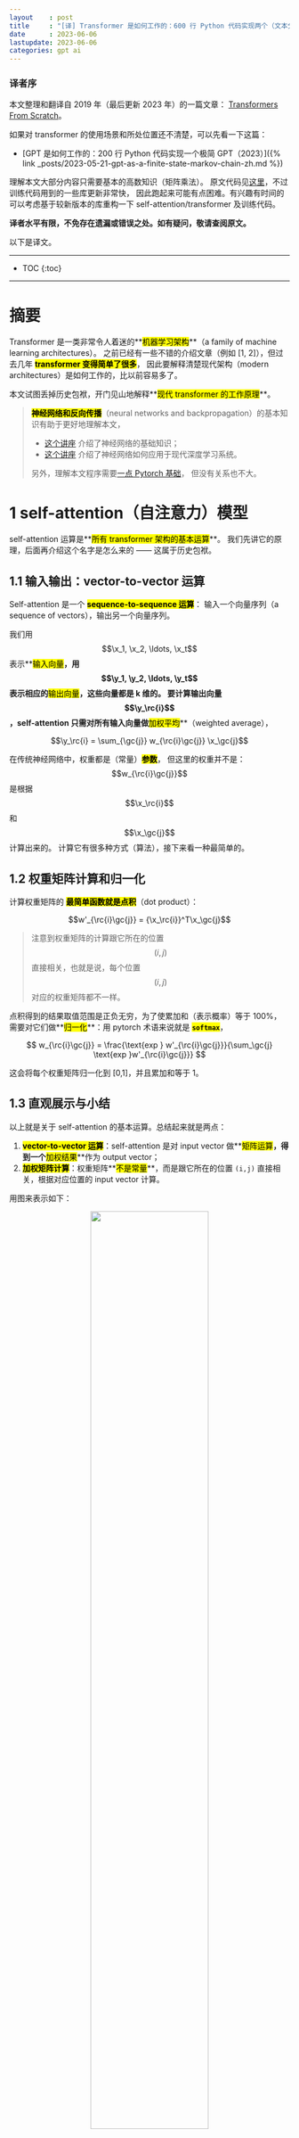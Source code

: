 ```yaml
---
layout    : post
title     : "[译] Transformer 是如何工作的：600 行 Python 代码实现两个（文本分类+文本生成）Transformer（2019）"
date      : 2023-06-06
lastupdate: 2023-06-06
categories: gpt ai
---
```


### 译者序

本文整理和翻译自 2019 年（最后更新 2023 年）的一篇文章：
[Transformers From Scratch](https://peterbloem.nl/blog/transformers)。

如果对 transformer 的使用场景和所处位置还不清楚，可以先看一下这篇：

* [GPT 是如何工作的：200 行 Python 代码实现一个极简 GPT（2023）]({% link _posts/2023-05-21-gpt-as-a-finite-state-markov-chain-zh.md %})

理解本文大部分内容只需要基本的高数知识（矩阵乘法）。
原文代码见[这里](https://github.com/pbloem/former)，不过训练代码用到的一些库更新非常快，
因此跑起来可能有点困难。有兴趣有时间的可以考虑基于较新版本的库重构一下
self-attention/transformer 及训练代码。

**译者水平有限，不免存在遗漏或错误之处。如有疑问，敬请查阅原文。**

以下是译文。

----

* TOC
{:toc}

----

<script type="text/x-mathjax-config">
  	MathJax.Hub.Config({
    	extensions: ["tex2jax.js"],
    	jax: ["input/TeX", "output/HTML-CSS"],
    	tex2jax: {
      		inlineMath: [ ['$','$'], ["\\(","\\)"] ],
      		displayMath: [ ['$$','$$'], ["\\[","\\]"] ],
    		processEscapes: true
	    },
		"HTML-CSS": {
			availableFonts: [], preferredFont: null,
			webFont: "Neo-Euler",
			mtextFontInherit: true
		},
		TeX: {
			extensions: ["color.js"],
			Macros: {
				lgc: ["{\\color{my-light-green} #1}", 1],
				gc: ["{\\color{my-green} #1}", 1],
				lrc: ["{\\color{my-light-red} #1}", 1],
				rc: ["{\\color{my-red} #1}", 1],
				lbc: ["{\\color{my-light-blue} #1}", 1],
				bc: ["{\\color{my-blue} #1}", 1],
				kc: ["{\\color{my-gray} #1}", 1],
				loc: ["{\\color{my-light-orange} #1}", 1],
				oc: ["{\\color{my-orange} #1}", 1],

				a: ["\\mathbf a"],
				A: ["\\mathbf A"],
				b: ["\\mathbf b"],
				B: ["\\mathbf B"],
				c: ["\\mathbf c"],
				C: ["\\mathbf C"],
				d: ["\\mathbf d"],
				D: ["\\mathbf D"],
				E: ["\\mathbf E"],
				I: ["\\mathbf I"],
				L: ["\\mathbf L"],
				m: ["\\mathbf m"],
				M: ["\\mathbf M"],
				r: ["\\mathbf r"],
				s: ["\\mathbf s"],
				t: ["\\mathbf t"],
				S: ["\\mathbf S"],
				x: ["\\mathbf x"],
				z: ["\\mathbf z"],
				v: ["\\mathbf v"],
				y: ["\\mathbf y"],
				k: ["\\mathbf k"],
				bp: ["\\mathbf p"],
				P: ["\\mathbf P"],
				q: ["\\mathbf q"],
				Q: ["\\mathbf Q"],
				r: ["\\mathbf r"],
				R: ["\\mathbf R"],
				Sig: ["\\mathbf \\Sigma"],
				t: ["\\mathbf t"],
				T: ["\\mathbf T"],
				e: ["\\mathbf e"],
				X: ["\\mathbf X"],
				u: ["\\mathbf u"],
				U: ["\\mathbf U"],
				v: ["\\mathbf v"],
				V: ["\\mathbf V"],
				w: ["\\mathbf w"],
				W: ["\\mathbf W"],
				Y: ["\\mathbf Y"],
				z: ["\\mathbf z"],
				Z: ["\\mathbf Z"],
				p: ["\\,\\text{.}"],
				tab: ["\\hspace{0.7cm}"],

				sp: ["^{\\small\\prime}"],


				mR: ["{\\mathbb R}"],
				mC: ["{\\mathbb C}"],
				mN: ["{\\mathbb N}"],
				mZ: ["{\\mathbb Z}"],

				deg: ["{^\\circ}"],


				argmin: ["\\underset{#1}{\\text{argmin}}", 1],
				argmax: ["\\underset{#1}{\\text{argmax}}", 1],

				co: ["\\;\\text{cos}"],
				si: ["\\;\\text{sin}"]
			}
		}
  	});

  	MathJax.Hub.Register.StartupHook("TeX color Ready", function() {
     	MathJax.Extension["TeX/color"].colors["my-green"] = '#677d00';
     	MathJax.Extension["TeX/color"].colors["my-light-green"] = '#acd373';
     	MathJax.Extension["TeX/color"].colors["my-red"] = '#b13e26';
     	MathJax.Extension["TeX/color"].colors["my-light-red"] = '#d38473';
     	MathJax.Extension["TeX/color"].colors["my-blue"] = '#306693';
       	MathJax.Extension["TeX/color"].colors["my-light-blue"] = '#73a7d3';
       	MathJax.Extension["TeX/color"].colors["my-gray"] = '#999';
       	MathJax.Extension["TeX/color"].colors["my-orange"] = '#E69500';
       	MathJax.Extension["TeX/color"].colors["my-light-orange"] = '#FFC353';


	});
</script>

<script type="text/javascript"
  src="https://cdnjs.cloudflare.com/ajax/libs/mathjax/2.7.5/MathJax.js">
</script>

# 摘要

Transformer 是一类非常令人着迷的**<mark>机器学习架构</mark>**（a family of machine learning architectures）。
之前已经有一些不错的介绍文章（例如 [1, 2]），但过去几年 **<mark>transformer 变得简单了很多</mark>**，
因此要解释清楚现代架构（modern architectures）是如何工作的，比以前容易多了。

本文试图丢掉历史包袱，开门见山地解释**<mark>现代 transformer 的工作原理</mark>**。

> **<mark>神经网络和反向传播</mark>**（neural networks and backpropagation）的基本知识有助于更好地理解本文，
>
> * [这个讲座](https://mlvu.github.io/lecture06/) 介绍了神经网络的基础知识；
> * [这个讲座](https://mlvu.github.io/lecture07/) 介绍了神经网络如何应用于现代深度学习系统。
>
> 另外，理解本文程序需要[一点 Pytorch 基础](https://pytorch.org/tutorials/beginner/deep_learning_60min_blitz.html)，
> 但没有关系也不大。

# 1 self-attention（自注意力）模型

self-attention 运算是**<mark>所有 transformer 架构的基本运算</mark>**。
我们先讲它的原理，后面再介绍这个名字是怎么来的 —— 这属于历史包袱。

## 1.1 输入输出：vector-to-vector 运算

Self-attention 是一个 **<mark>sequence-to-sequence 运算</mark>**：
输入一个向量序列（a sequence of vectors），输出另一个向量序列。

我们用
$$\x_1, \x_2, \ldots, \x_t$$ 表示**<mark>输入向量</mark>**，用
$$\y_1, \y_2, \ldots, \y_t$$ 表示相应的**<mark>输出向量</mark>**，这些向量都是 k 维的。
要计算输出向量 $$\y_\rc{i}$$ ，self-attention 只需对所有输入向量做**<mark>加权平均</mark>**（weighted average），

$$\y_\rc{i} = \sum_{\gc{j}} w_{\rc{i}\gc{j}} \x_\gc{j}$$

在传统神经网络中，权重都是（常量）**<mark>参数</mark>**，
但这里的权重并不是：$$w_{\rc{i}\gc{j}}$$ 是根据 $$\x_\rc{i}$$ 和 $$\x_\gc{j}$$ 计算出来的。
计算它有很多种方式（算法），接下来看一种最简单的。

## 1.2 权重矩阵计算和归一化

计算权重矩阵的 **<mark>最简单函数就是点积</mark>**（dot product）：

$$w'_{\rc{i}\gc{j}} = {\x_\rc{i}}^T\x_\gc{j}$$

> 注意到权重矩阵的计算跟它所在的位置 $$(i,j)$$ 直接相关，也就是说，每个位置 $$(i,j)$$ 对应的权重矩阵都不一样。

点积得到的结果取值范围是正负无穷，为了使累加和（表示概率）等于 100%，
需要对它们做**<mark>归一化</mark>**：用 pytorch 术语来说就是 **<mark><code>softmax</code></mark>**，

$$
w_{\rc{i}\gc{j}} = \frac{\text{exp } w'_{\rc{i}\gc{j}}}{\sum_\gc{j} \text{exp }w'_{\rc{i}\gc{j}}}
$$

这会将每个权重矩阵归一化到 [0,1]，并且累加和等于 1。

## 1.3 直观展示与小结

以上就是关于 self-attention 的基本运算。总结起来就是两点：

1. **<mark>vector-to-vector 运算</mark>**：self-attention 是对 input vector 做**<mark>矩阵运算</mark>**，得到一个**<mark>加权结果</mark>**作为 output vector；
2. **<mark>加权矩阵计算</mark>**：权重矩阵**<mark>不是常量</mark>**，而是跟它所在的位置 `(i,j)` 直接相关，根据对应位置的 input vector 计算。

用图来表示如下：

<p align="center"><img src="/assets/img/transformers-from-scratch/self-attention.png" width="65%" height="65%"></p>
<p align="center">self-attention 基本运算</p>

* output vector 中的每个元素 $$y_j$$ 都是对 **<mark>input vector 中所有元素</mark>**的加权和；
* 对于 $$y_j$$，加权矩阵由 input 元素 $$x_j$$ 与每个 input 元素计算得到；

要构建一个完整的 transformer 还需要一点其他东西，但**<mark>最核心的运算就是以上这两个了</mark>**。
更重要的是，

* 这是整个架构中，唯一在 **<mark>input & output vector 之间</mark>** 所做的运算；
* Transformer 架构中的其他运算都是**<mark>单纯对 input vector 做运算</mark>**。

# 2 self-attention 为什么有效？以电影推荐为例

上面看到 self-attention 模型非常简单，本质上就一个加权平均公式，那为什么这个加权平均机制的效果这么好呢？
为了直观解释这个问题，我们看个具体例子 —— 电影推荐 —— 假设你经营着一家电影租赁公司，
想向用户推荐他们可能会喜欢的电影。接下来看看基于传统方式和 transformer 方式分别是怎么做的。

## 2.1 传统推荐系统：特性向量`点积`用户偏好

步骤很简单：

1. 人工设计一些**<mark>电影特征</mark>**，比如浪漫指数、动作指数，
2. 人工设计一些**<mark>用户特征</mark>**，例如他们喜欢浪漫电影或动作片的可能性；

有了这两个维度的数据（特征向量）之后，**<mark>对二者做点积</mark>**（dot product），
得到的就是电影属性与用户喜欢程度之间的**<mark>匹配程度</mark>**，用得分表示，

<p align="center"><img src="/assets/img/transformers-from-scratch/movie-dot-product.png" width="65%" height="65%"></p>
<p align="center"><mark>电影推荐</mark>：电影特征向量（浪漫、动作、喜剧）与用户特性向量（喜欢浪漫、动作、喜剧的程度）做点积运算</p>

关于计算结果（得分）：

* 如果**<mark>特征的符号相同</mark>**，例如“浪漫电影 && 用户喜欢浪漫电影”，
  或者“不是浪漫电影 && 用户不喜欢浪漫电影”，得到的**<mark>点积就是正数</mark>**；反之就是负数；
* **<mark>特征值的大小</mark>**决定该特征**<mark>对总分的贡献大小</mark>**：
  一部电影可能有点浪漫，但不是很明显，或者用户可能只是不喜欢浪漫，但也没到讨厌的程度。

这种推荐模型的好处是简单直接，很容易上手；缺点是规模大了很难搞，
因为对几百万部电影打标的成本非常高，精确标记用户喜欢或不喜欢什么也几乎是不可能的。

## 2.2 基于 self-attention 的推荐系统

接下来看基于 self-attention 的推荐系统是怎么设计的。

### 2.2.1 电影特征和用户特征作为模型参数，匹配已知的用户偏好

也是两步：

1. **<mark>电影特征和用户特征</mark>**不再直接做点积运算，而是作为**<mark>模型的参数</mark>**（parameters of the model）；
2. 收集少量的**<mark>用户偏好作为目标</mark>**，然后通过**<mark>优化用户特征和电影特征</mark>**（模型参数），
  使二者的**<mark>点积匹配已知的用户喜好</mark>**。

这就是 self-attention 的基本原理。注意，
尽管我们**<mark>没有告诉模型某个特征意味着什么</mark>**（表示什么），
但实践证明，训练之后的特征确实反映了关于电影内容的合理语义。

<p align="center"><img src="/assets/img/transformers-from-scratch/movie-features.png" width="55%" height="55%"></p>
<p align="center">从一个基本的 matrix factorization 模型学习到的前两个特征。
模型<mark>只用到了“哪些用户喜欢哪些电影”</mark>信息，而<mark>没有用到任何电影内容信息</mark>。
横轴：从流俗到高雅；纵轴：从小众到主流。信息来自 [4]。</p>

> 这些已经足够说明 dot product 是如何表示对象和它们的关系的。
> 更多关于推荐系统的内容，可移步 [mlvu.github.io/lecture12](https://mlvu.github.io/lecture12)。

### 2.2.2 嵌入层：对输入进行处理

假设我们有一串单词作为输入，原理上只要将其作为 input vector 送到 self-attention 模型。
但实际上我们需要对这个 input vector 做一下预处理（下一节会解释为什么），生成一个中间表示，
这就是序列建模中的**<mark>嵌入层</mark>**。
具体来说，会**<mark>为每个单词</mark>** $$\bc{t}$$ **<mark>分配一个嵌入向量</mark>**（embedding vector）
$$\v_\bc{t}$$（我们后面将学习到这个值）。

嵌入层将 input vector：

$$\bc{\text{the}}, \bc{\text{cat}}, \bc{\text{walks}}, \bc{\text{on}}, \bc{\text{the}}, \bc{\text{street}}$$

转换为 **<mark>embedding vector</mark>**：

$$
\v_\bc{\text{the}}, \v_\bc{\text{cat}}, \v_\bc{\text{walks}}, \v_\bc{\text{on}}, \v_\bc{\text{the}}, \v_\bc{\text{street}}
$$

将这个 embedding vectors **<mark>输入 self-attention</mark>** 层，得到的就是 output vector：

$$
\y_\bc{\text{the}}, \y_\bc{\text{cat}}, \y_\bc{\text{walks}}, \y_\bc{\text{on}}, \y_\bc{\text{the}}, \y_\bc{\text{street}}
$$

其中 $$\y_\bc{\text{cat}}$$
是所有嵌入向量的加权和（weighted sum），由它们与 $$\v_\bc{\text{cat}}$$ 的（归一化）点积加权。

### 2.2.3 直观解释

由于我们正在**<mark>学习（learning）</mark>** $$\v_\bc{t}$$ 的值是什么，两个词的“相关”程度完全由任务决定。

* 在大多数情况下，**<mark>定冠词 "the"</mark>** 与句子中其他单词表示什么意思（the interpretation of the other words）关系不大；
  因此我们最终得到的嵌入层 $$\v_\bc{\text{the}}$$ 与所有其他单词的点积可能**<mark>很小或为负数</mark>**；
* 另一方面，要解释这句话中 "walks" 的意思，弄清楚谁在走路是非常有用的。这很可能由名词表达，
  因此对于像 cat 这样的名词和像 walks 这样的动词，我们可能最终学习到的 $$\v_\bc{\text{cat}}$$ and $$\v_\bc{\text{walks}}$$ 点积是个**<mark>较大的正数</mark>**。

这就是 self-attention 背后的基本直觉：

1. **<mark>点积表示</mark>**输入序列中两个向量的**<mark>相关程度</mark>**，“相关”由学习任务（learning task）定义，
2. **<mark>输出向量</mark>**是整个输入序列的**<mark>加权和，权重由这些点积决定</mark>**。

### 2.2.4 self-attention 特殊属性

在继续之前，有些特殊属性需要提及一下，因为不同于在一般的 sequence-to-sequence 运算：

1. **<mark>到目前为止，我们的 self-attention 模型还没有参数</mark>**（
    虽然下文中，我们还是会为 self-attention 添加几个参数）。

    换句话说，基本的 self-attention 实际上做什么完全取决于**<mark>生成输入序列的上游机制</mark>**。
    例如嵌入层这种机制会驱动着 self-attention 学习基于点积的表示（representations with particular dot products）。

2.  self-attention **<mark>将输入当做一个集合（set）而不是序列（sequence）</mark>**。

    如果我们对输入序列进行重排（permute），输出序列除了也跟着重排，其他方面将完全相同，
    也就是说 self-attention 是**<mark>排列等变</mark>**的（permutation  equivariant）。
    后面会看到，构建完整的 transformer 时，我们还是会引入一些东西来保持输入的顺序信息，
    但要明白 **<mark>self-attention 本身是不关心输入的顺序属性的</mark>**（sequential nature）。

# 3. 实现一个基本的 self-attention

> What I cannot create, I do not understand. —— Feynman.
>
> 纸上得来终觉浅，绝知此事要躬行 —— 陆游《冬夜读书示子聿》

接下来我们基于 pytorch 实现前面介绍的最基础 self-attention 模型。

## 3.1 输入的表示：tensor

我们面临的第一个问题是**<mark>如何用矩阵乘法表示 self-attention</mark>**：
按照定义，直接遍历所有 input vectors 来计算 weight 和 output 就行，
但显然这种方式效率太低；改进的方式就是用 pytorch 的 tensor 来表示，
这是一个**<mark>多维矩阵</mark>**数据结构：

> A **<mark><code>torch.Tensor</code></mark>** is a multi-dimensional matrix containing elements of a single data type.
>
> [pytorch.org/docs/stable/tensors.html](https://pytorch.org/docs/stable/tensors.html)

* 输入 $$\X$$ 由 $$t$$ 个 k-维 vector 组成的序列，
* 引入一个 minibatch dimension $$b$$，

就得到了一个三维矩阵 $$(b, t, k)$$，这就是一个 tensor。

## 3.2 计算权重矩阵：输入矩阵 * 转置矩阵

接下来计算加权矩阵，它表示的是 **<mark>input vector 之间的相关性</mark>**，
因此用输入矩阵 $$\X$$ 乘以它的转置矩阵（transpose），用 pytorch 库来计算非常方便。

```python
import torch
import torch.nn.functional as F

# 假设我们有一些 tensor x 作为输入，它是 (b, t, k) 维矩阵
x = ...

# torch.bmm() 是批量矩阵乘法（batched matrix multiplication）函数，对一批矩阵执行乘法操作
raw_weights = torch.bmm(x, x.transpose(1, 2))
```

然后对权重矩阵进行正值化和归一化，以使得一个 row 内所有权重加起来为 1，

```python
weights = F.softmax(raw_weights, dim=2)
```

## 3.3 计算输出

有了权重矩阵，计算输出就非常简单了：只需要将输入 $$\X$$ 和权重矩阵相乘即可，一行代码搞定：

```python
y = torch.bmm(weights, x)
```

输出矩阵 $$\Y$$ 就是 size `(b, t, k)` 的 tensor，每一行都是对 $$\X$$ 的行的加权。

这就是 **<mark>最基础的 self-attention 模型</mark>**的实现：
**<mark>两次矩阵乘法和一次归一化</mark>**（softmax）。

## 3.4 现代 transformer 对 self-attention 的扩展

现代 transformer 中实际使用的 self-attention 依赖于三个额外技巧。

### 3.4.1 引入控制参数（for queries, keys and values）

对于位置 $$i$$ 处的 input vector $$\x_\rc{i}$$，它在 self-attention 中会被使用三次，
根据角色的不同分别称为 queries、keys、values（查询、键和值，后面再解释这些名称的来源），

1. **<mark><code>query</code></mark>**：与其他所有 input vector 联合计算 $$i$$ 位置的 output vector $$\y_\rc{i}$$ 所需的权重；
2. **<mark><code>key</code></mark>**：与 query 类似，与其他所有 input vector 联合计算
  $$j$$ 位置的 output vector $$\y_\gc{j}$$ 所需的权重，这里 $$j \neq i$$；
3. **<mark><code>value</code></mark>**：在计算每个 output vector 时，作为输入值参与**<mark>加权求和</mark>**。

在我们目前的基本 self-attention 中，**<mark>每个 input vector 必须承担所有三个角色</mark>**。
换句话说，对原始 input vector 应用线性变换，我们就能够为每个角色衍生（derive）出一个新向量，这可以简化 self-attention。
具体来说，引入三个 $$k \times k$$ 权重矩阵 $$\W_q$$, $$\W_k$$, $$\W_v$$（来自 **<mark>query/key/value 首字母</mark>**）
对每个输入 $$x_\rc{i}$$ 计算三个线性变换，

$$
\begin{align*}
\q_\rc{i} &= \W_q\x_\rc{i} &
\k_\rc{i} &= \W_k\x_\rc{i} &
\v_\rc{i} &= \W_v\x_\rc{i}
\end{align*}
$$

那么 $$(i,j)$$ 位置处的权重矩阵就可以表示为：

$$w'_{\rc{i}\gc{j}} = {\q_\rc{i}}^T\k_\gc{j}$$

做归一化处理，

$$w_{\rc{i}\gc{j}} = \text{softmax}(w'_{\rc{i}\gc{j}})$$

最后，output vector 中位置 $$j$$ 处的值为：

$$\y_\rc{i} = \sum_\gc{j} w_{\rc{i}\gc{j}} \v_\gc{j}$$

这就给 self-attention layer 引入了几个**<mark>可控制的参数</mark>**（controllable parameters, $$\W_q$$, $$\W_k$$, $$\W_v$$），
对同一份输入应用不同的线性变换，就可以得到不同角色所需的值，如下图所示，

<p align="center"><img src="/assets/img/transformers-from-scratch/key-query-value.png" width="55%" height="55%"></p>
<p align="center">self-attention key/query/value transformation 的直观解释</p>

### 3.4.2 对点积做缩放处理（scaling the dot product）

softmax 函数对非常大的输入值敏感。这些 input 会梯度消失，学习变慢甚至完全停止。
由于点积的平均值随着嵌入维度 $$k$$ 的增加而增大，因此点积送到 softmax 之前进行缩放有助于缓解这个问题。

原来执行 softmax 之前的权重矩阵：

$$w'_{\rc{i}\gc{j}} = {\q_\rc{i}}^T\k_\gc{j}$$

现在：

{% raw %}
$$
w'_{\rc{i}\gc{j}} = \frac{{\q_\rc{i}}^T\k_\gc{j}} {\sqrt{k}}
$$
{% endraw %}

> Why $$\sqrt{k}$$? Imagine a vector in $${\mathbb R^k}$$ with values all $$c$$. Its Euclidean length is $$\sqrt{k}c$$. Therefore, we are dividing out the amount by which the increase in dimension increases the length of the average vectors

### 3.4.3 引入 multi-head attention

最后，需要考虑到，同一个单词随着相邻单词们的不同表示的意思也可能不同。例如下面这个句子：

<p align="center">mary,gave,roses,to,susan</p>

我们看到 "gave" 这个词与句子的不同部分有不同的关系：

* "mary" 表示谁在 "gave"，
* "roses" 表示 "gave" 的是什么，
* "susan" 表示接受者是谁。

#### 需求：输出中嵌入更多信息

在我们的**<mark>基本 self-attention 中，所有这些信息是混合在一起的</mark>**：
输入 $\x_\bc{\text{mary}}$ 和 $\x_\bc{\text{susan}}$ 可以不同程度地影响输出 $\y_\bc{\text{gave}}$ ，这取决于它们与 $\x_\bc{\text{gave}}$ 的点积。

但是，如果我们想以其他方式影响输出，这种模型就不行了。
例如，如果 "roses" 的给予方和接受方信息都出现在 $\y_\bc{\text{gave}}$ ，但位于不同部分。
也就是说，**<mark>基本的 self-attention 欠缺了很多灵活性</mark>**。

> This leaves aside how we figure out who gave the roses. We can do that based
> on prior knowledge about Mary and Susan, encoded in the embeddings. We can
> also look at the order of the words, but we'll look at how to achieve that
> later.

#### 解决方式：引入多个 self-attention（multi-head）

要实现这个目的，就需要让我们的模型有**<mark>更强的辨识力</mark>**，一种做法就是
**<mark>组合多个 self-attention</mark>**（用 $$\bc{r}$$ 索引），
每个对应不同的 query/key/value 参数矩阵 $$\W_q^\bc{r}$$, $$\W_k^\bc{r}$$,$$\W_v^\bc{r}$$，
这些就称为 **<mark>attention heads</mark>**（注意力头）。

对于 input $$\x_\rc{i}$$，每个 attention head 产生不同的 output vector $$\y_\rc{i}^\bc{r}$$（一部分输出）。
最后再将这些部分输出连接起来，**<mark>通过线性变换来降维</mark>**回 $$k$$。

#### 提升 multi-head self-attention 效率：query/key/value 降维

理解 multi-head self-attention 最简单的方法是把它看作**<mark>多个并行的 self-attention 机制</mark>**，
每个都有自己的键、值和查询转换。

Multi-head self-attention 的缺点是慢，对于 $$R$$ 头，**<mark>慢</mark>** $$R$$ 倍。
不过有办法优化：我们可以实现这样的 multi-head self-attention，它既能利用多个 self-attention 提升辨识力，
又与 single-head self-attention 基本一样快。要实现这个目的，每个 head 需要**<mark>对 query/key/value 降维</mark>**。
如果输入向量有 $k=256$ 维，我们的模型有 $h=4$ 个 attention head，则降维操作包括：

* 将输入向量乘以一个 **<mark><code>256×64</code></mark>** 矩阵，这会将 input vector **<mark>从 256 维降到 64 维</mark>**；
* 对于每个 head 需要执行 3 次降维：分别针对 query/key/value 的计算。

我们甚至只用三次 **<mark><code>k×k</code></mark>** 矩阵乘法就能实现 multi-head 功能，
唯一需要的额外操作是将生成的 output vector 重新按块排序：

<p align="center"><img src="/assets/img/transformers-from-scratch/kqv-computation.png" width="35%" height="35%"></p>
<p align="center">
To compute multi-head attention efficiently, we combine the computation of the projections down to a lower dimensional representation and the computations of the keys, queries and values into three $k \times k$ matrices.
</p>

#### 完整工作流

下图展示了的整个 multi-head self-attention 过程：

<p align="center"><img src="/assets/img/transformers-from-scratch/multi-head.png" width="65%" height="65%"></p>
<p align="center">4-head self-attention 的直观解释。对输入进行降维，针对 key/value/query 分别进行矩阵运算来实现。</p>

从左到右分为 5 列：

1. 原始 256-维 input vector；
2. 输入降维：将 input vector 乘以 256x64 矩阵，降维到 64 维；

    注意：对每个 input vector 需要分别针对 query/key/value 降维，总共是 3 遍；

3. 将降维后的 input 分别输入多个并行的 self-attention；
4. 计算得到多个降维之后的 output vector；
5. 对低维度 output vectors 进行拼接，重新回到与 input vectors 一样的维度。

## 3.5 multi-head vs. single-head 模型参数数量对比

参数指的是在将 input vector 变成 output vector 过程中用到的那些系数（权重矩阵）。

我们假设输入的是 k-维 input vectors，接下来分别看下 multi-head 和 single-head
的参数数量。

### 3.5.1 single-head

* 权重矩阵 $$w_{\rc{i}\gc{j}}$$，其中 $$i,j \in [0,k]$$；
* 3 个平面：query/key/value；

因此**<mark>总参数数量</mark>**是 $3k^2$。

### 3.5.2 multi-head

假设有 4 个 head，即 $$h=4$$，

* 每个 head 对应一个 self-attention，每个 self-attention 3 个平面（query/key/value），因此总共 **<mark><code>3h</code></mark>** 个平面；
* 每个平面的权重矩阵 $$w_{\rc{i}\gc{j}}$$，其中 $$i \in [0,k], j \in [0,k/h]$$；

因此总的参数个数：$3hk\frac{k}{h} = 3k^2$，**<mark>与 single-head self-attention 的参数数量相同</mark>**。

<p align="center"><img src="/assets/img/transformers-from-scratch/multi-head.png" width="65%" height="65%"></p>
<p align="center">4-head self-attention 的直观解释。对输入进行降维，针对 key/value/query 分别进行矩阵运算来实现。</p>

> 唯一的区别是 multi-head self-attention 最后拼接 output vector 时多了一个矩阵 $W_o$。与 single-head 相比，这增加了 $k^2$ 个参数。
> 在大多数 Transformer 中，每次 self-attention 之后会紧跟着一个前馈层（feed-forward layer），因此这可能不是绝对必要的。
> 但我还未见过能否把 $W_o$ 去掉的严肃讨论。

## 4.4 self-attention 主要代码实现

接下来将我们的 self-attention 实现为一个 python 模块，方便复用：

```python
import torch
from torch import nn
import torch.nn.functional as F

class SelfAttention(nn.Module):
    def __init__(self, k, heads=4, mask=False):
    super().__init__()

    assert k % heads == 0 # input vector size 必须是 heads 的整数倍
    self.k, self.heads = k, heads
```

然后，初始化几个 `k*k` 的线性变换矩阵，
`nn.Linear(bias=False)` 能实现这个效果，并做了适当的初始化：

```python
    # Compute the queries, keys and values for all heads
    self.tokeys    = nn.Linear(k, k, bias=False)
    self.toqueries = nn.Linear(k, k, bias=False)
    self.tovalues  = nn.Linear(k, k, bias=False)

	# This will be applied after the multi-head self-attention operation.
    self.unifyheads = nn.Linear(k, k)
```

接下来就可以实现了 self-attention 的计算了，在模型中对应的是 **<mark><code>forward()</code></mark>** 函数。

```python
def forward(self, x):
    b, t, k = x.size()
    h = self.heads

    # 首先，为所有 heads 计算 query/key/value，得到的是完整嵌入维度的 k*k 矩阵
    queries = self.toqueries(x)
    keys    = self.tokeys(x)
    values  = self.tovalues(x)

    # 接下来将 queries/keys/values 切块（降维），分别送到不同的 head
    s = k // h
    keys    = keys.view(b, t, h, s)
    queries = queries.view(b, t, h, s)
    values  = values.view(b, t, h, s)
```

这对 tensors 进行了简单 reshape，现在 tensors 增加了一个 head 维度。
对于每个 input vector，可以理解为将这个 **<mark><code>k*1</code></mark>** 矩阵变成了一个 **<mark><code>h * k//h</code></mark>** 矩阵，

<p align="center"><img src="/assets/img/transformers-from-scratch/reshape.png" width="50%" height="50%"></p>
<p align="center"></p>

接下来计算点积。每个 head 的点积运算都是一样的，因为我们将 heads fold 到 batch dimention。
这样我们就可以使用 `torch.bmm()`，而
keys, queries and values 可以看做是 batch，只是 batch size 稍大了一点。

由于 head 和 batch dimension 没有挨着，因此我们在 reshape 之前需要转置。
这个操作开销很大，但似乎无法避免：

```python
    # - fold heads into the batch dimension
    keys = keys.transpose(1, 2).contiguous().view(b * h, t, s)
    queries = queries.transpose(1, 2).contiguous().view(b * h, t, s)
    values = values.transpose(1, 2).contiguous().view(b * h, t, s)
```

> You can avoid these calls to `contiguous()` by using `reshape()` instead of
> `view()` but I prefer to make it explicit when we are copying a tensor, and
> when we are just viewing it. See
> <a href="https://github.com/mlvu/worksheets/blob/master/Worksheet%205%2C%20Pytorch.ipynb">this notebook</a> for an explanation of the difference.

跟之前一样，点积可以用单个矩阵乘法实现，但现在是 queries 乘以 keys，

```python
    # Get dot product of queries and keys, and scale
    dot = torch.bmm(queries, keys.transpose(1, 2)) # -- dot has size (b*h, t, t) containing raw weights
    dot = dot / (k ** (1/2))                       # scale the dot product
    dot = F.softmax(dot, dim=2)                    # normalize, dot now contains row-wise normalized weights
```

然后用得到的权重再和 values 做点积，得到的就是每个 attention head 的输出：

```python
    out = torch.bmm(dot, values).view(b, h, t, s) # apply the self attention to the values
```

为了将每个 head 的输出重新串联起来得到 k-维的最终输出，我们需要再次转置，然后将转置后的矩阵送到
`unifyheads` layer 做最好的维度变换：

```python
    # swap h, t back, unify heads
    out = out.transpose(1, 2).contiguous().view(b, t, s * h)

    return self.unifyheads(out)
```

至此，一个 multi-head, scaled dot-product self attention 模型就实现好了。

> The implementation can be made more concise using <a href="https://rockt.github.io/2018/04/30/einsum">einsum notation</a> (see an example <a href="https://github.com/pbloem/former/issues/4">here</a>).

# 4 基于 multi-head self-attention 实现 transformers

## 4.1 Transformer 定义

transformer 不仅仅是一个 self-attention layer，还是一种**<mark>架构</mark>**（architecture）。
如何精确地判断一个东西是或者不是 transformer 还不是很明确，本文采用如下的定义：

> 任何设计用来**<mark>处理一组连接的单元</mark>**（例如序列中的 token 或图像中的像素），
> 如果**<mark>单元之间的唯一交互方式是 self-attention</mark>**，那这样的架构就称为 transformer。

与其他机制（如卷积）一样，可以基于 self-attention 层构建成更大的网络。但在此之前，
我们需要将 self-attention 重构为一个可以复用的 block。

## 4.2 Transformer block

构建基本的 transformer 有几种略微不同的方式，但大多数结构都大致如下：

<p align="center"><img src="/assets/img/transformers-from-scratch/transformer-block.png" width="65%" height="65%"></p>

各块依次执行：

1. self-attention 层；
2. 归一化层；
3. **<mark>前馈层</mark>**（feed forward layer），每个 MLP（multi-layer perceptron）分别与每个 input 做运算；
4. 另一个层归一化。

两次归一化之前都会添加残差连接（residual connections）。

各组件的顺序并不是只能这样，重要的是

1. 将 self-attention 与局部前馈相结合（combine self-attention with a local feedforward），
2. 添加归一化和残差连接。

归一化和残差连接是常规技巧，用于使深度神经网络的训练更快、更准确。 层归一化仅应用于嵌入维度（layer normalization is applied over the embedding dimension only）。

实现：

```python
class TransformerBlock(nn.Module):
  def __init__(self, k, heads):
    super().__init__()

    self.attention = SelfAttention(k, heads=heads)

    self.norm1 = nn.LayerNorm(k)
    self.norm2 = nn.LayerNorm(k)

    self.ff = nn.Sequential(
      nn.Linear(k, 4 * k),
      nn.ReLU(),
      nn.Linear(4 * k, k))

  def forward(self, x):
    attended = self.attention(x)
    x = self.norm1(attended + x)

    fedforward = self.ff(x)
    return self.norm2(fedforward + x)
```

这里我们选择了让 feed forward 隐藏层比 input/output 大 4 倍，这个倍数的选择是随意的，
更小的倍数可能也能工作，并且占用内存更少，但最小不能小于 input/output layer 大小。

## 4.3 文本分类（text classification）transformer

我们能构建的最简单 transformer 叫 **<mark>sequence classifier</mark>**（顺序分类器）。
我们用 **<mark>IMDb</mark>**（Internet Movie Database）sentiment classification 数据集：

* 数据内容是影评，
* token 化成了单词序列，
* 分类标签是 `positive` 和 `negative`（对电影的正面/负面评价）

**<mark>架构的核心部分非常简单，就是一长串 transformer block</mark>**。所需做的事情：

* 如何将 input sequence feed 给这个长链，
* 如何对最终 output sequence 进行变换，得到单个分类结果。

### 4.3.1 输出：单个分类结果

从 sequence-to-sequence layers 构建 sequence classifier 的最常见方法是
对最终输出序列做 global average pooling，并将结果映射到 softmaxed class vector。

<p align="center"><img src="/assets/img/transformers-from-scratch/classifier.png" width="65%" height="65%"></p>
<p align="center">
Overview of a simple sequence classification transformer. The output sequence is <span class="bc">averaged</span> to produce a single vector representing the whole sequence. This vector is projected down to a vector with one element per class and softmaxed to produce probabilities.
</p>

### 4.3.2 输入：词序敏感（using the positions）

前面已经讨论了**<mark>嵌入层的原理</mark>**，接下来我们将用它来表示单词。

正如前面已经提到的，我们正在**<mark>堆叠</mark>**（stacking）**<mark>排列等变层</mark>**（permutation equivariant layers），
最终的 global average pooling 是排列不变的（permutation *in*variant），
因此**<mark>整个网络也是排列不变的</mark>**。用白话来说，
**<mark>即使我们打乱句子中的单词顺序</mark>**，无论我们学到什么权重，**<mark>都会得到完全相同的分类结果</mark>**。
显然，我们希望这个先进的语言模型至少对词序具有一定的敏感性，因此我们需要解决这个问题。

解决方案很简单：创建一个与 input 等长的向量记录当前句子中单词的位置，并将其添加到 word embedding 中。
具体到实现上，有两种选择。

#### 位置嵌入（position embeddings）

像嵌入文字一样嵌入位置。就像创建嵌入向量$$\v_\bc{\text{cat}}$$ 和 $$\v_\bc{\text{susan}}$$ 一样，
我们创建嵌入向量$$\v_\bc{\text{12}}$$ 和 $$\v_\bc{\text{25}}$$。

缺点是在训练期间必须看到每个不同长度的序列，否则相关的位置嵌入得不到训练。
优点是效果还不错，而且很容易实现。

#### 位置编码（position encodings）

位置编码与位置嵌入的工作方式类似，但不学习位置向量，而只是选择一些函数

$$f: {\mathbb N} \to {\mathbb R}^k$$

将位置映射到实值向量，并让网络弄清楚如何解释这些编码。

好处是，对于精心选择的函数，网络能够处理比训练期间看到的序列更长的序列（在它们上表现应该不会太好，但至少我们可以 check）。
缺点是编码函数的选择是一个复杂的超参数（a complicated hyperparameter），实现起来有点复杂。

### 4.3.3 基于 Pytorch 实现

简单起见，本文使用位置嵌入（position embeddings）来记录 input 顺序。

以下就是我们的 text classification transformer 的完整实现：

```python
class Transformer(nn.Module):
    def __init__(self, k, heads, depth, seq_length, num_tokens, num_classes):
        super().__init__()

        self.num_tokens = num_tokens
        self.token_emb = nn.Embedding(num_tokens, k)
        self.pos_emb = nn.Embedding(seq_length, k)

        # The sequence of transformer blocks that does all the heavy lifting
        tblocks = []
        for i in range(depth):
            tblocks.append(TransformerBlock(k=k, heads=heads))
        self.tblocks = nn.Sequential(*tblocks)

        # Maps the final output sequence to class logits
        self.toprobs = nn.Linear(k, num_classes)

    def forward(self, x):
        """
        :param x: A (b, t) tensor of integer values representing words (in some predetermined vocabulary).
        :return: A (b, c) tensor of log-probabilities over the classes (where c is the nr. of classes).
        """
        # generate token embeddings
        tokens = self.token_emb(x)
        b, t, k = tokens.size()

        # generate position embeddings
        positions = torch.arange(t)
        positions = self.pos_emb(positions)[None, :, :].expand(b, t, k)

        x = tokens + positions
        x = self.tblocks(x)

        # Average-pool over the t dimension and project to class
        # probabilities
        x = self.toprobs(x.mean(dim=1))
        return F.log_softmax(x, dim=1)
```

在深度为 6 ，最大序列长度为 512 时，这个 transformer 取得了 85% 的准确度，与 RNN 模型的结果相当，但训练速度快得多。
要看到这个 transformer 真正接近人类的性能，就需要在更多数据上训练更深的模型。后文将详细介绍怎么做。

## 4.4 文本生成（text generation）transformer

接下来尝试一下自回归模型（*autoregressive* model）：
我们将训练一个字符级别（*character* level）的 transformer 来预测序列中的下一个字符。

### 4.4.1 自回归模型和掩码

训练方式很简单（并且在 transformer 出现之前就已经[存在](http://karpathy.github.io/2015/05/21/rnn-effectiveness/)很久了）。
我们给 sequence-to-sequence 模型一个序列作为输入，然后要求它预测序列中下一个位置的字符。
换句话说，目标输出是向左移动一个字符的相同序列：

<p align="center"><img src="/assets/img/transformers-from-scratch/generator.png" width="65%" height="65%"></p>
<p align="center"> </p>

* 如果是 RNN 模型，那这就是我们所需做的所有事情，因为它们无法 look forward into the input sequence:
  output $$i$$ 只依赖 inputs $$0$$ to $$i$$。
* 而对于 transformer，output 取决于整个 input sequence，因此预测下一个单词就简单很多了，只需要从 input 中挑选。

要将 self-attention 用作自回归模型，需要确保它**<mark>不能 look forward input 序列</mark>**。
在 softmax 之前对点积矩阵应用一个**<mark>掩码</mark>**，禁用矩阵对角线之上的所有元素，
就能帮我们实现这一目的。

<p align="center"><img src="/assets/img/transformers-from-scratch/masked-attention.png" width="65%" height="65%"></p>
<p align="center">对 self-attention 进行 masking 操作，确保 input sequence 中只有当前位置之前的 input elements 能参与计算。
注意图中的乘法符号其实有一点点误导性：我们实际上是将右上角的元素设置为负无穷大 $-\infty$ </p>

由于我们希望这些元素在 softmax 之后全是 0，因此将它们设置为 $-\infty$。相应的代码：

```python
dot = torch.bmm(queries, keys.transpose(1, 2))

indices = torch.triu_indices(t, t, offset=1)
dot[:, indices[0], indices[1]] = float('-inf')

dot = F.softmax(dot, dim=2)
```

这样修改 self-attention 模块之后，模型就不能再 look forward input sequence 了。

### 4.4.2 训练：基于维基百科数据集 `enwik8`

我们在标准 **<mark><code>enwik8</code></mark>** 数据集（取自 Hutter <a href="http://prize.hutter1.net/">Hutter prize</a>）
上进行训练，该数据集包含 108 个维基百科文本（包括标记）中的字符。在训练期间，我们通过从数据中随机抽取子序列来生成批次。

我们使用由 12 个 transformer block 和 256 个嵌入维度组成的 transformer，对长度为 256 的序列进行训练。
在 RTX 2080Ti（大约 170K 个大小为 32 的批次）上训练了大约 24 小时后，
我们让模型从 256 个字符的种子开始生成：对于每个字符，输入它前面的 256 个字符，
然后预测下一个字符。 我们从<a href="https://towardsdatascience.com/how-to-sample-from-language-models-682bceb97277">temperature</a>
为 0.5 的那个开始采样，然后移动到下一个字符。

输出如下所示：

> <span style="color: blue;">1228X Human & Rousseau.
> Because many of his stories were originally published in long-forgotten magazines and
>  journals, there are a number of [[anthology|anthologies]] by different collators each containing a different selection. His original books ha</span>ve been considered an
>  anthologie in the [[Middle Ages]], and were likely to be one of the most common in the
>  [[Indian Ocean]] in the [[1st century]]. As a result of his death, the Bible was
>  recognised as a counter-attack by the [[Gospel of Matthew]] (1177-1133), and the
>  [[Saxony|Saxons]] of the [[Isle of Matthew]] (1100-1138), the third was a topic of the
>  [[Saxony|Saxon]] throne, and the [[Roman Empire|Roman]] troops of [[Antiochia]]
>  (1145-1148). The [[Roman Empire|Romans]] resigned in [[1148]] and [[1148]] began to
>  collapse. The [[Saxony|Saxons]] of the [[Battle of Valasander]] reported the y

### 4.4.3 文本生成结果分析

对于上面的输出，应该注意到，

1. 输出的文本中正确使用了维基百科链接标签语法，链接内的文本准确表达了链接主题。
2. 生成的内容也与主题大致一致：生成的文本以圣经和罗马帝国为主题，在不同的地方使用不同的相关术语。
3. 还有一个不那么明显的地方：“Battle of Valasander”，这场“战争”似乎是这个神经网络**<mark>自己杜撰的</mark>**。

这虽然与 <a href="https://openai.com/blog/better-language-models/">GPT-2</a>
等模型的性能相去甚远，但与 RNN 等模型相比优势已经很明显：更快的训练速度（类似的 RNN 模型需要很多天来训练）和更好的长期一致性。

另外，该模型在验证集上实现了 **<mark><code>1.343bit/byte</code></mark>** 的压缩，
这与 GPT-2 模型（下文会展开介绍）实现的每字节 0.93 位的相差不远。

## 4.5 设计考虑：Transformers 与 RNN/卷积 对比

transformer 的主要目的是解决在此之前最先进的架构 RNN（通常是 LSTM 或 GRU）的问题。

RNN <a href="https://colah.github.io/posts/2015-08-Understanding-LSTMs/">展开（unrolled）</a>后，看起来像这样：

<p align="center"><img src="/assets/img/transformers-from-scratch/recurrent-connection.png" width="65%" height="65%"></p>
<p align="center">
</p>

这里最大的问题是级联（recurrent connection）：虽然这使得信息能沿着 sequence 一路传导，
但同时也意味着在计算出 $$i - 1$$ 单元之前，我们无法计算出时间 $$i$$ 的单元格。

与 RNN 此相比，**<mark>一维卷积</mark>**（1D convolution）如下：

<p align="center"><img src="/assets/img/transformers-from-scratch/convolutional-connection.png" width="65%" height="65%"></p>
<p align="center">
</p>

在这个模型中，所有输出向量都可以并行计算，因此速度非常快。但卷积的缺点是它们
在 long range dependencies 建模方面非常弱。在一个卷积层中，只有距离比 kernel size
小的单词之间才能彼此交互。对于更长的依赖，就需要堆叠许多卷积。

Transformer 试图兼顾二者的优点：

* 可以像对彼此相邻的单词一样，轻松地对输入序列的整个范围内的依赖关系进行建模（事实上，如果没有位置向量，二者就没有区别）；
* 同时，避免 recurrent connections，因此整个模型可以用非常高效的 feed forward 方式计算。

Transformer 的其余设计主要基于一个考虑因素 —— **<mark>深度</mark>** ——
大多数选择都是训练大量 transformer block 层，例如，transformer 中只有两个非线性的地方：
self-attention 中的 softmax 和前馈层中的 ReLU。模型的其余部分完全由线性变换组成，完美地保留了梯度。

> I suppose the layer normalization is also nonlinear, but that is one
> nonlinearity that actually helps to keep the gradient stable as it propagates
> back down the network.

# 5 历史包袱

如果在网上看一些介绍 transformer 的文章，可能会经注意它们提到的一些概念和术语本文并没有介绍。
这是因为我认为那些东西并不是理解现代 transformer 所必需的。
话虽如此，有两个方面还是可以介绍一下，因为它们对于理解网上的那些关于现代 transformer 的文章还是有帮助的。

## 5.1 为什么叫 self-attention？

重点在 **<mark>attention</mark>** 这个单词上。

在 self-attention 提出之前，sequence models 主要指的是**<mark>由 recurrent networks 或 convolutions 堆叠（stack）而成的网络</mark>**。
之后人们发现，如果不是将上一层的输出直接 feed 到下一层的输入，
而是**<mark>引入一种中间机制来判断输入中的哪些元素与输出中的某个特定单词相关</mark>**，
就能给 sequence models 带来很大改善。具体来说，

* 我们把 input 称为 **<mark>values</mark>**（因为它们是实实在在的值，我们将基于这些值计算输出）；
* 然后，一些（trainable）机制为**<mark>每个 value 分配一个 key</mark>**；
* 最后，对每个 output，一些其他机制分配一个 query。

这些名称源自**<mark>键值存储（key-value store）数据结构</mark>**。
在 key-value store 场景中，对于每个 query（查询），store 中（最多）只有一个 item 能匹配到，
这个 item 有唯一的 key，返回这个 key 对应的 value。

Attention（注意力）模型是 key-value store 模型的宽松版：

* store 中的每个 key 都能在某种程度上（而不是精确 100% 或 0%）匹配到 query；
* 另外，query 返回的也不是单个 value，而是所有 value，我们**<mark>根据每个 key 与 query 匹配的程度对相应 value 取一个加权和</mark>**。

self-attention 的重大突破在于，attention 本身就是一种足够强大的机制，能完成所有学习。
正如作者所说，<a href="https://arxiv.org/abs/1706.03762">Attention is all you need</a>。

* Key/value/query 都来自同一个 input vector（只是各自经过了略微不同的线性变换）；
* 他们关注自己（attend to themselves），因此叫 self-attention；
* 这种 self-attention 经过多层堆叠之后，就能提供足够的非线性和表征能力（nonlinearity and representational power）来学习非常复杂的功能。

## 5.2 最初的 transformer: encoders and decoders

当时的 sequence-to-sequence model 的标准结构是带
<a href="https://blog.keras.io/a-ten-minute-introduction-to-sequence-to-sequence-learning-in-keras.html">teacher forcing</a>
的 encoder-decoder 架构，

<p align="center"><img src="/assets/img/transformers-from-scratch/encoder-decoder.png" width="65%" height="65%"></p>
<p align="center"> encoder-decoder 模型</p>

Encoder 获取输入序列并将整个 sequence 映射为一个 latent representations，
这可以是一系列 latent vectors，也可以是如上图中的单个向量。
然后将该向量传递给 decoder，后者将其解码为期望的目标序列（例如，同一句话的另一种语言表示）。

Teacher forcing 指的是**<mark>允许 decoder 访问 input</mark>** 的技术 —— 但以自回归（autoregressive）的方式。
也就是说， decoder 基于 latent vectors 和它自己已经生成的单词，逐单词生成输出句子。
这减轻了 latent representations 的一些压力：

* decoder 可以使用逐词采样（word-by-word sampling）来处理语法（syntax and grammar）等低级结构，
* 而使用 latent vectors 来 capture 更高级别的语义结构（semantic structure）。

理想情况下，使用相同的 latent representations 进行两次 decoding 会得到两个具有相同含义的不同句子。

在后来的 transformer 中，如 BERT 和 GPT-2， **<mark>encoder/decoder 被完全去掉了</mark>**。
简单的 transformer block 做堆叠（stack）就足以在许多基于序列的任务中实现最先进的效果。
这种模型有时被称为 **<mark>decoder-only transformer</mark>**（对于自回归模型）
或 **<mark>encoder-only transformer</mark>**（对于没有 masking 的模型）。

# 6 现代 transformers

来看几个有代表性的现代 transformers。

## 6.1 Google `BERT`：`340M` 参数

[BERT](https://arxiv.org/abs/1810.04805) (Bidirectional Encoder Representations from Transformers)
是首批证明 **<mark>transformer 可以在各种基于语言的任务上</mark>**
（question answering, sentiment classification or classifying whether two sentences naturally follow one another）
**<mark>达到人类水平</mark>**的模型之一。

BERT 由一些与本文描述的类似的简单 transformer block 堆叠而成，然后在一个大型通用领域语料库上进行**<mark>预训练</mark>**，
该语料库由包含 8 亿个（800M）单词的英文书籍（现代作品，from unpublished authors）
和包含 25 亿（2.5B）个单词英文维基百科文章（去掉了 markup）组成。

预训练由两个任务组成：

<dl>
<dt>Masking</dt><dd>A certain number of words in the input sequence are: masked out, replaced with a random word or kept as is. The model is then asked to predict, for these words, what the original words were. Note that the model doesn't need to predict the entire denoised sentence, just the modified words. Since the model doesn't know which words it will be asked about, it learns a representation for every word in the sequence.</dd>
<dt>Next sequence classification</dt><dd>Two sequences of about 256 words are sampled that either (a) follow each other directly in the corpus, or (b) are both taken from random places. The model must then predict whether a or b is the case.</dd>
</dl>

BERT uses WordPiece tokenization, which is somewhere in between word-level and character level sequences. It breaks words like <span class="bc">walking</span> up into the tokens <span class="bc">walk</span> and <span class="bc">##ing</span>. This allows the model to make some inferences based on word structure: two verbs ending in -ing have similar grammatical functions, and two verbs starting with walk- have similar semantic function.

The input is prepended with a special <span class="bc"><cls></span> token. The output vector corresponding to this token is used as a sentence representation in sequence classification tasks like the next sentence classification (as opposed to the global average pooling over all vectors that we used in our classification model above).

After pretraining, a single task-specific layer is placed after the body of transformer blocks, which maps the general purpose representation to a task specific output. For classification tasks, this simply maps the first output token to softmax probabilities over the classes. For more complex tasks, a final sequence-to-sequence layer is designed specifically for the task.

The whole model is then re-trained to finetune the model for the specific task at hand.

In an ablation experiment, 作者展示了与之前的模型相比，最大的改进来自 BERT 的双向特性（bidirectional nature）。
之前的模型，例如 GPT，使用的是 autoregressive mask，只允许 attention 使用前面的 token。
在 BERT 中，all attention is over the whole sequence，这是性能提升的主要来源。

> 这也是为什么 "BERT" 中的 B 表示 "bidirectional"。

最大的 BERT model 使用了 24 transformer blocks，embedding dimension 1024，16 attention heads，
**<mark>总参数数量为 3.4 亿</mark>**（340M）。

## 6.2 OpenAI `GPT-2`：`1.5B` 参数

They show state-of-the art performance on many tasks. On the wikipedia compression task that we tried above, they achieve 0.93 bits per byte.

[GPT-2](https://openai.com/blog/better-language-models/) 是第一个真正进入[主流新闻](https://www.bbc.com/news/technology-47249163)的
transformer 模型，原因是 GPT-2 可以生成看起来足够可信的文本，如果 2016 年有这种技术，
那当年美国总统大选中出现的那种大规模假新闻活动只需要一个人就能完成了。

> 对于 GPT-2，OpenAI 也做出了一个颇受争议的决定 —— 不公布完整模型。

GPT-2 第一个技巧是**<mark>构建一个新的高质量数据集</mark>**，

* 虽然 BERT 使用了高质量的数据，但数据的来源（精心编写的书籍和维基百科文章）在写作风格上缺乏多样性；
* 为了在不牺牲质量的前提下收集更多不同的数据，作者使用社交媒体网站 Reddit 上的链接来收集大量文本。

GPT2 本质上是一个语言**<mark>生成</mark>**模型（language *generation* model），
因此像我们自己设计的 text generation transformer 一样，它也**<mark>使用了 masked self-attention</mark>**。
它使用**<mark>字节对编码</mark>**（byte-pair encoding）来 tokenize the language，
这与 WordPiece encoding 一样**<mark>将单词拆分为比“比单词短、比单个字母长”的 tokens</mark>**。

GPT2 与我们的 text generation transformer 非常相似，只有很小的层级顺序差异，以及增加了训练深度。
最大的模型使用 48 个 transformer block，序列长度为 1024，嵌入维度为 1600，总共 **<mark>15 亿个（1.5B）参数</mark>**。

GPT2 在很多任务上都表现出了最先进的性能。在上面提到的维基百科压缩任务中，它取得了每字节 0.93 位的压缩效率。

## 6.3 <a href="https://arxiv.org/abs/1901.02860">Transformer-XL</a>

While the transformer represents a massive leap forward in modeling long-range dependency, the models we have seen so far are still fundamentally limited by the size of the input. Since the size of the dot-product matrix grows quadratically in the sequence length, this quickly becomes the bottleneck as we try to extend the length of the input sequence. Transformer-XL is one of the first succesful transformer models to tackle this problem.

During training, a long sequence of text (longer than the model could deal with) is broken up into shorter segments. Each segment is processed in sequence, with self-attention computed over the tokens in the curent segment *and the previous segment*. Gradients are only computed over the current segment, but information still propagates as the segment window moves through the text. In theory at layer $$n$$, information may be used from $$n$$ segments ago.

> A similar trick in RNN training is called truncated backpropagation through time. We feed the model a very long sequence, but backpropagate only over part of it. The first part of the sequence, for which no gradients are computed, still influences the values of the hidden states in the part for which they are.

To make this work, the authors had to let go of the standard position encoding/embedding scheme. Since the position encoding is *absolute*, it would change for each segment and not lead to a consistent embedding over the whole sequence. Instead they use a *relative* encoding. For each output vector, a different sequence of position vectors is used that denotes not the absolute position, but the distance to the current output.

This requires moving the position encoding into the attention mechanism (which is detailed in the paper). One benefit is that the resulting transformer will likely generalize much better to sequences of unseen length.

## 6.4 <a href="https://openai.com/blog/sparse-transformer/">Sparse transformers</a>

Sparse transformers tackle the problem of quadratic memory use head-on. Instead of computing a dense matrix of attention weights (which grows quadratically), they compute the self-attention only for particular pairs of input tokens, resulting in a *sparse* attention matrix, with only $$n\sqrt{n}$$ explicit elements.

This allows models with very large context sizes, for instance for generative modeling over images, with large dependencies between pixels. The tradeoff is that the sparsity structure is not learned, so by the choice of sparse matrix, we are disabling some interactions between input tokens that might otherwise have been useful. However, two units that are not directly related may still interact in higher layers of the transformer (similar to the way a convolutional net builds up a larger receptive field with more convolutional layers).

Beyond the simple benefit of training transformers with very large sequence lengths, the sparse transformer also allows a very elegant way of designing an inductive bias. We take our input as a collection of units (words, characters, pixels in an image, nodes in a graph) and we specify, through the sparsity of the attention matrix, which units we believe to be related. The rest is just a matter of building the transformer up as deep as it will go and seeing if it trains.

# 7 大型模型优化

训练 transformer 的一大瓶颈是 self attention 中的点积矩阵，

* 对于序列长度 $$t$$，这是一个包含 $$t^2$$ 个元素的密实矩阵。
* 在标准的 32 位精度下，当 $$t=1000$$ 时，16 矩阵作为一个 batch，这个 batch 占用大约 250Mb 的内存。
* 由于我们每个 self-attention 操作至少需要四个层（在 softmax 之前和之后，加上它们的梯度），这限制了在标准 12Gb GPU 中最多只能使用 12 层。

实际上我们能用到的层数更少，因为输入和输出也占用了大量内存（尽管点积占主导地位）。

> 网上有些报道的模型包含[超过 12000 的序列长度，有 48 层](https://openai.com/blog/sparse-transformer/)，
> 使用密实的点积矩阵。这些模型是在集群上训练的，但是单个前向/后向 propagation 仍然只能由单个 GPU 来完成。

如何将如此巨大的 transformer 放入 12Gb 内存中？主要有三个技巧。

## 7.1 半精度（half precision）

在现代 GPU 和 TPU 上，tensor 计算可以在 16 位浮点上高效完成。
但并不是将 tensor 的 dtype 设置为 `torch.float16` 那么简单。对于某些部分，如 loss，仍然需要 32 位精度。
但其中大部分可以通过[现有库](https://github.com/NVIDIA/apex)相对轻松地搞定。

半精度优化能使内存占用减半，或者说能使有效内存翻倍。

## 7.2 梯度积累（gradient accumulation）

对于大型模型，我们可能只能对单个实例执行前向/后向传递（forward/backward pass）。
`batch size = 1` 不太可能产生稳定的学习。

幸运的是，我们可以对更大 batch size 中的每个实例执行单个前向/后向，并对我们找到的梯度简单地求和
（这是多元链式法则<a href="https://youtu.be/7mTcWrnexkk?t=195">multivariate chain rule</a>的结果）。
当我们到达 batch 的末尾时，执行单步梯度下降，并将梯度归零（zero out）。
在 Pytorch 中这非常容易，`optimizer.zero_grad()` 就行了。

## 7.3 梯度 checkpoint（gradient checkpointing）

如果模型太大以至于即使是单个 forward/backward 也无法放入内存，那就只能牺牲更多的计算来提高内存效率。

在 gradient checkpointing 中，将模型分成几个部分（sections）。对每个部分执行单独的
forward/backward 梯度计算，而无需为其余部分保留中间值。
Pytorch [相关的函数](https://pytorch.org/docs/stable/checkpoint.html)直接可用。
更多信息可参考
<a href="https://medium.com/huggingface/training-larger-batches-practical-tips-on-1-gpu-multi-gpu-distributed-setups-ec88c3e51255">这篇博客</a>。

# 8 结束语

Transformer 很可能是未来几十年来在该领域占主导地位的最简单机器学习架构。作为从业者，有充分的理由关注它们。

首先，**<mark>目前的性能瓶颈纯粹在硬件上</mark>**。与卷积或 LSTM 不同，
transformer 目前的限制完全取决于我们能把多大的模型放到 GPU 内存中，
以及我们可以在合理的时间内输入多少数据进去。 我毫不怀疑我们最终会达到这样的地步：
更多层和更多数据不再有帮助，但目前似乎还没有达到这个地步。

其次，**<mark>transformer 极其通用</mark>**。 到目前为止，transformer 主要在语言建模方面取得了巨大成功，
在图像和音乐分析方面也取得了一定的成功，但 transformer 具有一定程度的通用性，其他领域的应用还有待开发。

* 基本 transformer 是一个 set-to-set 模型。 只要数据是基本单位组成的集合（a set of units），就可以应用 transformer；
* 数据的其他信息（如局部结构），可以通过位置嵌入或通过 manipulate 注意力矩阵的结构（使其稀疏或屏蔽部分）来添加，
  这在**<mark>多模态学习</mark>**（multi-modal learning）中特别有用。例如，可以轻松地将带字幕的图像
  分解为像素集合和字符集合，然后设计一些精巧的嵌入和稀疏结构来帮助模型组合和对齐二者。
  如果我们将关于某一领域的全部知识组合成一个关系型结构（relational structure），
  如多模态知识图谱（multi-modal knowledge graph，[3]），那就可以使用简单的 transformer block 在多模态单元之间传播信息，
  然后通过稀疏结构控制与哪些单元直接交互。

到目前为止，transformer 还主要被视为一种**<mark>语言模型</mark>**。希望随着时间推移，
我们会看到它在其他领域得到更多采用，不仅是提高这些领域的效率，还包括简化这些领域的现有模型，
让从业者能更直观地控制他们模型的归纳偏差。

# 参考资料

1. <a href="http://jalammar.github.io/illustrated-transformer/">The illustrated transformer</a>, Jay Allamar.
2. <a href="http://nlp.seas.harvard.edu/2018/04/03/attention.html">The annotated transformer</a>, Alexander Rush.
3. <a href="https://content.iospress.com/articles/data-science/ds007">The knowledge graph as the default data model for learning on heterogeneous knowledge</a> Xander Wilcke, Peter Bloem, Victor de Boer
4. <a href="https://datajobs.com/data-science-repo/Recommender-Systems-[Netflix].pdf">Matrix factorization techniques for recommender systems</a> Yehuda Koren et al.
